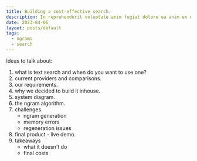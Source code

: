 ```yaml
---
title: Building a cost-effective search.
description: In reprehenderit voluptate anim fugiat dolore ea anim ex deserunt laboris. Velit qui occaecat ea magna Lorem est est ipsum excepteur. Officia duis duis ut excepteur ad voluptate fugiat pariatur non amet dolor deserunt est duis. Ea nisi do fugiat laborum dolor ipsum sunt ut deserunt non anim dolor nostrud. Adipisicing eiusmod occaecat cillum ipsum duis proident exercitation qui fugiat eiusmod eiusmod proident pariatur. Deserunt labore ullamco voluptate est veniam sint aute consectetur ad Lorem minim occaecat.
date: 2023-04-06
layout: posts/default
tags:
  - ngrams
  - search
---
```


Ideas to talk about:

1. what is text search and when do you want to use one?
2. current providers and comparisons.
3. our requirements.
4. why we decided to build it inhouse.
5. system diagram.
6. the ngram algorithm.
7. challenges.
   - ngram generation
   - memory errors
   - regeneration issues
8. final product - live demo.
9. takeaways
   - what it doesn't do
   - final costs
